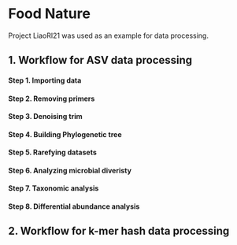 # Food Nature
Project LiaoRl21 was used as an example for data processing.

## 1. Workflow for ASV data processing
#### Step 1. Importing data
#### Step 2. Removing primers
#### Step 3. Denoising trim
#### Step 4. Building Phylogenetic tree
#### Step 5. Rarefying datasets
#### Step 6. Analyzing microbial diveristy
#### Step 7. Taxonomic analysis
#### Step 8. Differential abundance analysis

## 2. Workflow for k-mer hash data processing

